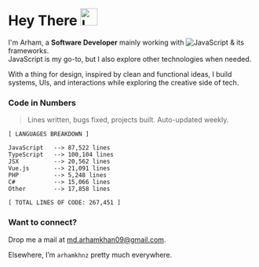 # Hey There <img src="https://raw.githubusercontent.com/Tarikul-Islam-Anik/Animated-Fluent-Emojis/master/Emojis/Hand%20gestures/Love-You%20Gesture.png" alt="Love-You Gesture" width="35" height="35" />

I'm Arham, a **Software Developer** mainly working with 
![JavaScript](https://img.shields.io/badge/JavaScript-F7DF1E?style=flat&logo=javascript&logoColor=black) & its frameworks.  
JavaScript is my go-to, but I also explore other technologies when needed.

With a thing for design, inspired by clean and functional ideas, I build systems, UIs, and interactions while exploring the creative side of tech.

### Code in Numbers  
> Lines written, bugs fixed, projects built. Auto-updated weekly.

<!-- LANGUAGES BREAKDOWN START -->
```
[ LANGUAGES BREAKDOWN ]

JavaScript   --> 87,522 lines
TypeScript   --> 100,104 lines
JSX          --> 20,562 lines
Vue.js       --> 21,091 lines
PHP          --> 5,248 lines
C#           --> 15,066 lines
Other        --> 17,858 lines

[ TOTAL LINES OF CODE: 267,451 ]
```
<!-- LANGUAGES BREAKDOWN END -->


### Want to connect?  
Drop me a mail at [md.arhamkhan09@gmail.com](mailto:md.arhamkhan09@gmail.com).  

Elsewhere, I’m `arhamkhnz` pretty much everywhere.  
